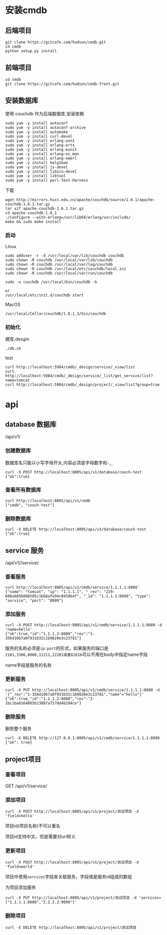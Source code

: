 # 安装cmdb
## 后端项目
```
git clone https://gitcafe.com/hudson/cmdb.git
cd cmdb
python setup.py install
```
## 前端项目
```
cd cmdb
git clone https://gitcafe.com/hudson/cmdb-front.git
```


## 安装数据库
使用 couchdb 作为后端数据库,安装依赖
```
sudo yum -y install autoconf
sudo yum -y install autoconf-archive
sudo yum -y install automake
sudo yum -y install curl-devel
sudo yum -y install erlang-asn1
sudo yum -y install erlang-erts
sudo yum -y install erlang-eunit
sudo yum -y install erlang-os_mon
sudo yum -y install erlang-xmerl
sudo yum -y install help2man
sudo yum -y install js-devel
sudo yum -y install libicu-devel
sudo yum -y install libtool
sudo yum -y install perl-Test-Harness
```
下载
```
wget http://mirrors.hust.edu.cn/apache/couchdb/source/1.6.1/apache-couchdb-1.6.1.tar.gz
tar xzf apache-couchdb-1.6.1.tar.gz
cd apache-couchdb-1.6.1
./configure --with-erlang=/usr/lib64/erlang/usr/include/
make && sudo make install
```
### 启动
Linux
```
sudo adduser -r -d /usr/local/var/lib/couchdb couchdb
sudo chown -R couchdb /usr/local/var/lib/couchdb
sudo chown -R couchdb /usr/local/var/log/couchdb
sudo chown -R couchdb /usr/local/etc/couchdb/local.ini
sudo chown -R couchdb /usr/local/var/run/couchdb

sudo -u couchdb /usr/local/bin/couchdb -b

or
/usr/local/etc/init.d/couchdb start
```
MacOS
```
/usr/local/Cellar/couchdb/1.6.1_3/bin/couchdb
```

### 初始化
建库,desgin
```
./db.sh
```
test
```
curl http://localhost:5984/cmdb/_design/service/_view/list
curl http://localhost:5984/cmdb/_design/service/_list/get_service/list?name=tomcat
curl http://localhost:5984/cmdb/_design/project/_view/list?group=true
```


# api

## database 数据库
/api/v1/<database>

### 创建数据库
数据库名只能以小写字母开头,内容必须是字母数字和`-`,`_`
```
curl -X POST http://localhost:8005/api/v1/database/couch-test
{"ok":true}
```
### 查看所有数据库
```
curl http://localhost:8005/api/v1/cmdb
["cmdb", "couch-test"]
```
### 删除数据库
```
curl -X DELETE http://localhost:8005/api/v1/database/couch-test
{"ok":true}
```
## service 服务
/api/v1/<database>/service/<service id>
### 查看服务

```
curl http://localhost:8005/api/v1/cmdb/service/1.1.1.1:8080'
{"name": "tomcat", "ip": "1.1.1.1", "_rev": "229-688a685b088505c1bb8afe94c0458b4f", "_id": "1.1.1.1:8080", "type": "service", "port": "8080"}
```

### 添加服务
```
curl -X POST http://localhost:8005/api/v1/cmdb/service/1.1.1.1:8080 -d 'name=hello'
{"ok":true,"id":"1.1.1.2:8080","rev":"1-356d10b7a0f931b32c1b9820e3c23781"}
```
服务的名称必须是`ip:port`的形式，如果服务的端口是`2181,3306,8080,11211,22201或者61616`可以不用在body中指定name字段

name字段是服务的名称

### 更新服务
```
curl -X PUT http://localhost:8005/api/v1/cmdb/service/1.1.1.1:8080 -d '{"_rev":"1-356d10b7a0f931b32c1b9820e3c23781","name"="hello"}'
{"ok":true,"id":"1.1.1.2:8080","rev":"2-1bc1ba6164085b23887a7570d4b184ce"}
```
### 删除服务
删除整个服务
```
curl -X DELETE http://127.0.0.1:8005/api/v1/cmdb/service/1.1.1.1:8080
{"ok": true}
```

## project项目
### 查看项目
GET /api/v1/service/<project id>
### 添加项目
```
curl -X POST http://localhost:8005/api/v1/project/测试项目 -d 'field=hello'
```
项目id(项目名称)不可以重名

项目id支持中文，但是需要对uri转义
### 更新项目
```
curl -X POST http://localhost:8005/api/v1/project/测试项目 -d 'field=world'
```

项目中使用`services`字段来关联服务，字段值是服务id组成的数组

为项目添加服务
```
curl -X PUT http://localhost:8005/api/v1/project/测试项目 -d 'services=["1.1.1.1:8080","2.2.2.2:9090"]'
```

### 删除项目
```
curl -X DELETE http://localhost:8005/api/v1/project/测试项目
```